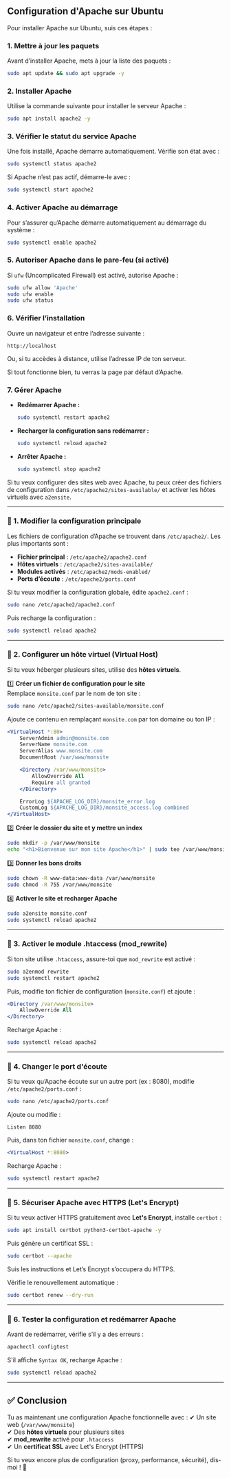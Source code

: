 ## Configuration d'Apache sur Ubuntu

Pour installer Apache sur Ubuntu, suis ces étapes :

### 1. Mettre à jour les paquets
Avant d’installer Apache, mets à jour la liste des paquets :  
```bash
sudo apt update && sudo apt upgrade -y
```

### 2. Installer Apache
Utilise la commande suivante pour installer le serveur Apache :  
```bash
sudo apt install apache2 -y
```

### 3. Vérifier le statut du service Apache
Une fois installé, Apache démarre automatiquement. Vérifie son état avec :  
```bash
sudo systemctl status apache2
```
Si Apache n’est pas actif, démarre-le avec :  
```bash
sudo systemctl start apache2
```

### 4. Activer Apache au démarrage
Pour s’assurer qu’Apache démarre automatiquement au démarrage du système :  
```bash
sudo systemctl enable apache2
```

### 5. Autoriser Apache dans le pare-feu (si activé)
Si `ufw` (Uncomplicated Firewall) est activé, autorise Apache :  
```bash
sudo ufw allow 'Apache'
sudo ufw enable
sudo ufw status
```

### 6. Vérifier l’installation
Ouvre un navigateur et entre l’adresse suivante :  
```
http://localhost
```
Ou, si tu accèdes à distance, utilise l’adresse IP de ton serveur.

Si tout fonctionne bien, tu verras la page par défaut d’Apache.

### 7. Gérer Apache
- **Redémarrer Apache :**  
  ```bash
  sudo systemctl restart apache2
  ```
- **Recharger la configuration sans redémarrer :**  
  ```bash
  sudo systemctl reload apache2
  ```
- **Arrêter Apache :**  
  ```bash
  sudo systemctl stop apache2
  ```

Si tu veux configurer des sites web avec Apache, tu peux créer des fichiers de configuration dans `/etc/apache2/sites-available/` et activer les hôtes virtuels avec `a2ensite`.

---

### 🔹 1. Modifier la configuration principale
Les fichiers de configuration d’Apache se trouvent dans `/etc/apache2/`. Les plus importants sont :
- **Fichier principal** : `/etc/apache2/apache2.conf`
- **Hôtes virtuels** : `/etc/apache2/sites-available/`
- **Modules activés** : `/etc/apache2/mods-enabled/`
- **Ports d’écoute** : `/etc/apache2/ports.conf`

Si tu veux modifier la configuration globale, édite `apache2.conf` :
```bash
sudo nano /etc/apache2/apache2.conf
```
Puis recharge la configuration :
```bash
sudo systemctl reload apache2
```

---

### 🔹 2. Configurer un hôte virtuel (Virtual Host)
Si tu veux héberger plusieurs sites, utilise des **hôtes virtuels**.

1️⃣ **Créer un fichier de configuration pour le site**  
Remplace `monsite.conf` par le nom de ton site :
```bash
sudo nano /etc/apache2/sites-available/monsite.conf
```
Ajoute ce contenu en remplaçant `monsite.com` par ton domaine ou ton IP :
```apache
<VirtualHost *:80>
    ServerAdmin admin@monsite.com
    ServerName monsite.com
    ServerAlias www.monsite.com
    DocumentRoot /var/www/monsite

    <Directory /var/www/monsite>
        AllowOverride All
        Require all granted
    </Directory>

    ErrorLog ${APACHE_LOG_DIR}/monsite_error.log
    CustomLog ${APACHE_LOG_DIR}/monsite_access.log combined
</VirtualHost>
```

2️⃣ **Créer le dossier du site et y mettre un index**
```bash
sudo mkdir -p /var/www/monsite
echo "<h1>Bienvenue sur mon site Apache</h1>" | sudo tee /var/www/monsite/index.html
```

3️⃣ **Donner les bons droits**
```bash
sudo chown -R www-data:www-data /var/www/monsite
sudo chmod -R 755 /var/www/monsite
```

4️⃣ **Activer le site et recharger Apache**
```bash
sudo a2ensite monsite.conf
sudo systemctl reload apache2
```

---

### 🔹 3. Activer le module **.htaccess** (mod_rewrite)
Si ton site utilise `.htaccess`, assure-toi que `mod_rewrite` est activé :
```bash
sudo a2enmod rewrite
sudo systemctl restart apache2
```
Puis, modifie ton fichier de configuration (`monsite.conf`) et ajoute :
```apache
<Directory /var/www/monsite>
    AllowOverride All
</Directory>
```
Recharge Apache :
```bash
sudo systemctl reload apache2
```

---

### 🔹 4. Changer le port d'écoute
Si tu veux qu’Apache écoute sur un autre port (ex : 8080), modifie `/etc/apache2/ports.conf` :
```bash
sudo nano /etc/apache2/ports.conf
```
Ajoute ou modifie :
```
Listen 8080
```
Puis, dans ton fichier `monsite.conf`, change :
```apache
<VirtualHost *:8080>
```
Recharge Apache :
```bash
sudo systemctl restart apache2
```

---

### 🔹 5. Sécuriser Apache avec HTTPS (Let's Encrypt)
Si tu veux activer HTTPS gratuitement avec **Let's Encrypt**, installe `certbot` :
```bash
sudo apt install certbot python3-certbot-apache -y
```
Puis génère un certificat SSL :
```bash
sudo certbot --apache
```
Suis les instructions et Let’s Encrypt s’occupera du HTTPS.

Vérifie le renouvellement automatique :
```bash
sudo certbot renew --dry-run
```

---

### 🔹 6. Tester la configuration et redémarrer Apache
Avant de redémarrer, vérifie s’il y a des erreurs :
```bash
apachectl configtest
```
S'il affiche `Syntax OK`, recharge Apache :
```bash
sudo systemctl reload apache2
```

---

## ✅ Conclusion
Tu as maintenant une configuration Apache fonctionnelle avec :
✔ Un site web (`/var/www/monsite`)  
✔ Des **hôtes virtuels** pour plusieurs sites  
✔ **mod_rewrite** activé pour `.htaccess`  
✔ Un **certificat SSL** avec Let's Encrypt (HTTPS)  

Si tu veux encore plus de configuration (proxy, performance, sécurité), dis-moi ! 🚀
